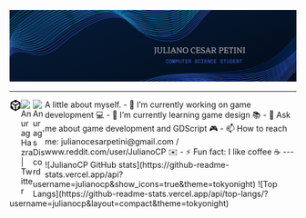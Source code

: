 ![alt text][logo]

[logo]: https://github.com/JulianoCP/JulianoCP/blob/main/logo.png

---
<a href="https://codesandbox.io/u/anuraghazra">
  <img align="left" alt="Anurag Hazra | CodeSandbox" width="20px" src="https://raw.githubusercontent.com/anuraghazra/anuraghazra/master/assets/codesandbox.svg" />
</a>
<a href="https://twitter.com/anuraghazru">
  <img align="left" alt="Anurag Hazra | Twitter" width="21px" src="https://raw.githubusercontent.com/anuraghazra/anuraghazra/master/assets/twitter.svg" />
</a>
<a href="https://discord.gg/VK4k3Br">
  <img align="left" alt="Anurag's Discord" width="21px" src="https://raw.githubusercontent.com/anuraghazra/anuraghazra/master/assets/discord-round.svg" />
</a>
A little about myself.
- 🔭 I’m currently working on game development 💻
- 🌱 I’m currently learning game design 📚
- 💬 Ask me about game development and GDScript 🎮
- 📫 How to reach me: julianocesarpetini@gmail.com / www.reddit.com/user/JulianoCP ✉️
- ⚡ Fun fact: I like coffee ☕
---
![JulianoCP GitHub stats](https://github-readme-stats.vercel.app/api?username=julianocp&show_icons=true&theme=tokyonight) ![Top Langs](https://github-readme-stats.vercel.app/api/top-langs/?username=julianocp&layout=compact&theme=tokyonight)
